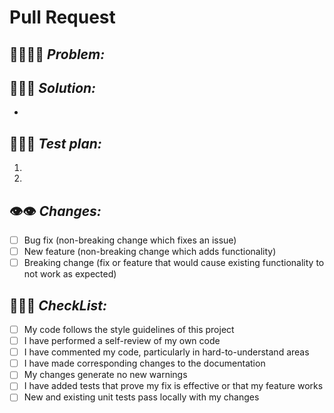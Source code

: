 # Pull Request

## 🚨🤦🏽🚨 *Problem:*
 <!-- what one thing are you doing? bug? refactor? feature? Please describe the problem you're trying to solve -->


## 🌟💡🌟 *Solution:*
<!-- how are you solving this simply and elegantly? -->
-

## 🤔💬🤔 *Test plan:*
<!-- what's your proof this works? unit tests? staging? If you want reviewer to click-test, include specific instructions -->
1.
2.

## 👁‍👁‍ *Changes:*
 <!-- what was the upfront planning that went into this? -->
- [ ] Bug fix (non-breaking change which fixes an issue)
- [ ] New feature (non-breaking change which adds functionality)
- [ ] Breaking change (fix or feature that would cause existing functionality to not work as expected)  

##  💠✅💠 *CheckList:*
  <!-- Overview of your task  -->

- [ ] My code follows the style guidelines of this project
- [ ] I have performed a self-review of my own code
- [ ] I have commented my code, particularly in hard-to-understand areas
- [ ] I have made corresponding changes to the documentation
- [ ] My changes generate no new warnings
- [ ] I have added tests that prove my fix is effective or that my feature works
- [ ] New and existing unit tests pass locally with my changes
